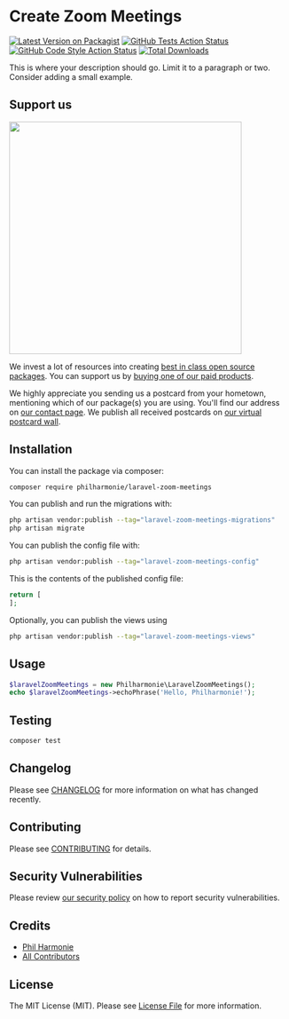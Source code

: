 # Create Zoom Meetings

[![Latest Version on Packagist](https://img.shields.io/packagist/v/philharmonie/laravel-zoom-meetings.svg?style=flat-square)](https://packagist.org/packages/philharmonie/laravel-zoom-meetings)
[![GitHub Tests Action Status](https://img.shields.io/github/actions/workflow/status/philharmonie/laravel-zoom-meetings/run-tests.yml?branch=main&label=tests&style=flat-square)](https://github.com/philharmonie/laravel-zoom-meetings/actions?query=workflow%3Arun-tests+branch%3Amain)
[![GitHub Code Style Action Status](https://img.shields.io/github/actions/workflow/status/philharmonie/laravel-zoom-meetings/fix-php-code-style-issues.yml?branch=main&label=code%20style&style=flat-square)](https://github.com/philharmonie/laravel-zoom-meetings/actions?query=workflow%3A"Fix+PHP+code+style+issues"+branch%3Amain)
[![Total Downloads](https://img.shields.io/packagist/dt/philharmonie/laravel-zoom-meetings.svg?style=flat-square)](https://packagist.org/packages/philharmonie/laravel-zoom-meetings)

This is where your description should go. Limit it to a paragraph or two. Consider adding a small example.

## Support us

[<img src="https://github-ads.s3.eu-central-1.amazonaws.com/laravel-zoom-meetings.jpg?t=1" width="419px" />](https://spatie.be/github-ad-click/laravel-zoom-meetings)

We invest a lot of resources into creating [best in class open source packages](https://spatie.be/open-source). You can support us by [buying one of our paid products](https://spatie.be/open-source/support-us).

We highly appreciate you sending us a postcard from your hometown, mentioning which of our package(s) you are using. You'll find our address on [our contact page](https://spatie.be/about-us). We publish all received postcards on [our virtual postcard wall](https://spatie.be/open-source/postcards).

## Installation

You can install the package via composer:

```bash
composer require philharmonie/laravel-zoom-meetings
```

You can publish and run the migrations with:

```bash
php artisan vendor:publish --tag="laravel-zoom-meetings-migrations"
php artisan migrate
```

You can publish the config file with:

```bash
php artisan vendor:publish --tag="laravel-zoom-meetings-config"
```

This is the contents of the published config file:

```php
return [
];
```

Optionally, you can publish the views using

```bash
php artisan vendor:publish --tag="laravel-zoom-meetings-views"
```

## Usage

```php
$laravelZoomMeetings = new Philharmonie\LaravelZoomMeetings();
echo $laravelZoomMeetings->echoPhrase('Hello, Philharmonie!');
```

## Testing

```bash
composer test
```

## Changelog

Please see [CHANGELOG](CHANGELOG.md) for more information on what has changed recently.

## Contributing

Please see [CONTRIBUTING](CONTRIBUTING.md) for details.

## Security Vulnerabilities

Please review [our security policy](../../security/policy) on how to report security vulnerabilities.

## Credits

- [Phil Harmonie](https://github.com/philharmonie)
- [All Contributors](../../contributors)

## License

The MIT License (MIT). Please see [License File](LICENSE.md) for more information.
